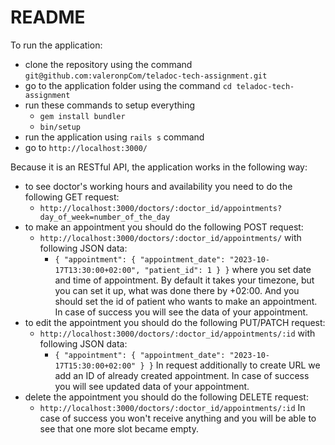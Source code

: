 # README

To run the application:
* clone the repository using the command `git@github.com:valeronpCom/teladoc-tech-assignment.git`
* go to the application folder using the command `cd teladoc-tech-assignment`
* run these commands to setup everything
    * `gem install bundler`
    * `bin/setup`
* run the application using `rails s` command
* go to `http://localhost:3000/`

Because it is an RESTful API, the application works in the following way:
* to see doctor's working hours and availability you need to do the following GET request:
  * `http://localhost:3000/doctors/:doctor_id/appointments?day_of_week=number_of_the_day`
* to make an appointment you should do the following POST request:
  * `http://localhost:3000/doctors/:doctor_id/appointments/` with following JSON data:
    * `{
      "appointment": {
      "appointment_date": "2023-10-17T13:30:00+02:00",
      "patient_id": 1
      }
      }`
    where you set date and time of appointment. By default it takes your timezone, but you can set it up, what was done there by +02:00.
    And you should set the id of patient who wants to make an appointment. In case of success you will see the data of your appointment.
* to edit the appointment you should do the following PUT/PATCH request:
  * `http://localhost:3000/doctors/:doctor_id/appointments/:id` with following JSON data:
    * `{
      "appointment": {
      "appointment_date": "2023-10-17T15:30:00+02:00"
      }
      }`
    In request additionally to create URL we add an ID of already created appointment. In case of success you will see updated data of your appointment.
* delete the appointment you should do the following DELETE request:
  * `http://localhost:3000/doctors/:doctor_id/appointments/:id`
  In case of success you won't receive anything and you will be able to see that one more slot became empty.
